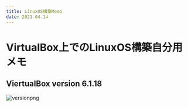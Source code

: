 ```yaml
---
title: LinuxOS構築Memo
date: 2021-04-14
---
```


# VirtualBox上でのLinuxOS構築自分用メモ

 ## ViertualBox version 6.1.18
 ![versionpng](https://github.com/rika-9240/boilerplate/blob/master\path\Linux\ViertualBoxVersion.png?raw=true)